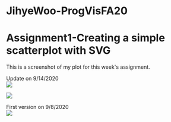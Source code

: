 # JihyeWoo-ProgVisFA20

# Assignment1-Creating a simple scatterplot with SVG

  This is a screenshot of my plot for this week's assignment.<br>
  
  Update on 9/14/2020<br>
  <img src="https://github.com/jwoo24/JihyeWoo-ProgVisFA20/blob/master/Assignment1/assingment1_screenshot_REVISE_2.png?raw=true">
 
  <img src="https://github.com/jwoo24/JihyeWoo-ProgVisFA20/blob/master/Assignment1/assingment1_screenshot_REVISE.png?raw=true">
  
  First version on 9/8/2020<br>
  <img src="https://github.com/jwoo24/JihyeWoo-ProgVisFA20/blob/master/Assignment1/assignment1_screenshot.png?raw=true">
  
  
